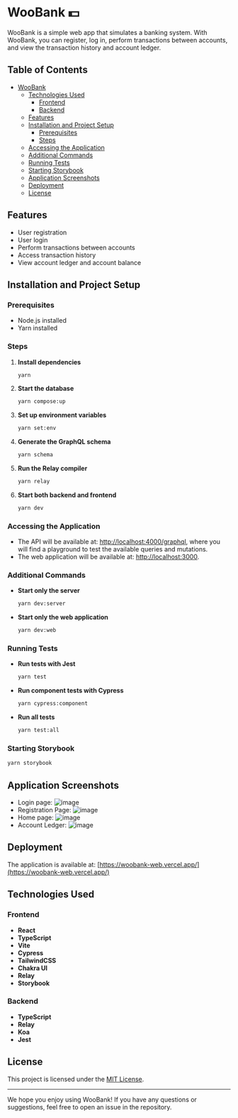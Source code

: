 # WooBank 💵

WooBank is a simple web app that simulates a banking system. With WooBank, you can register, log in, perform transactions between accounts, and view the transaction history and account ledger.

## Table of Contents
- [WooBank](#woobank)
  - [Technologies Used](#technologies-used)
    - [Frontend](#frontend)
    - [Backend](#backend)
  - [Features](#features)
  - [Installation and Project Setup](#installation-and-project-setup)
    - [Prerequisites](#prerequisites)
    - [Steps](#steps)
  - [Accessing the Application](#accessing-the-application)
  - [Additional Commands](#additional-commands)
  - [Running Tests](#running-tests)
  - [Starting Storybook](#starting-storybook)
  - [Application Screenshots](#application-screenshots)
  - [Deployment](#deployment)
  - [License](#license)

## Features

- User registration
- User login
- Perform transactions between accounts
- Access transaction history
- View account ledger and account balance

## Installation and Project Setup

### Prerequisites

- Node.js installed
- Yarn installed

### Steps

1. **Install dependencies**

   ```sh
   yarn
   ```

2. **Start the database**

   ```sh
   yarn compose:up
   ```

3. **Set up environment variables**

   ```sh
   yarn set:env
   ```

4. **Generate the GraphQL schema**

   ```sh
   yarn schema
   ```

5. **Run the Relay compiler**

   ```sh
   yarn relay
   ```

6. **Start both backend and frontend**
   ```sh
   yarn dev
   ```

### Accessing the Application

- The API will be available at: [http://localhost:4000/graphql](http://localhost:4000/graphql), where you will find a playground to test the available queries and mutations.
- The web application will be available at: [http://localhost:3000](http://localhost:3000).

### Additional Commands

- **Start only the server**

  ```sh
  yarn dev:server
  ```

- **Start only the web application**
  ```sh
  yarn dev:web
  ```

### Running Tests

- **Run tests with Jest**

  ```sh
  yarn test
  ```

- **Run component tests with Cypress**

  ```sh
  yarn cypress:component
  ```

- **Run all tests**
  ```sh
  yarn test:all
  ```

### Starting Storybook

```sh
yarn storybook
```

## Application Screenshots

- Login page:
![image](https://github.com/victordantasdev/woobank/assets/64330605/d4994d13-a23d-4143-b7df-f08ebbf1919a)
- Registration Page:
![image](https://github.com/victordantasdev/woobank/assets/64330605/362e1c89-c2a4-415b-b035-1667a0f16bda)
- Home page:
![image](https://github.com/victordantasdev/woobank/assets/64330605/6f2299ee-49c3-4c6c-ab1c-d0bc81ef9a79)
- Account Ledger:
![image](https://github.com/victordantasdev/woobank/assets/64330605/09dd3864-66f0-42fb-8132-0c3dc7c81b9e)


## Deployment

The application is available at: [https://woobank-web.vercel.app/](https://woobank-web.vercel.app/)

## Technologies Used

### Frontend

- **React**
- **TypeScript**
- **Vite**
- **Cypress**
- **TailwindCSS**
- **Chakra UI**
- **Relay**
- **Storybook**

### Backend

- **TypeScript**
- **Relay**
- **Koa**
- **Jest**

## License

This project is licensed under the [MIT License](LICENSE).

---

We hope you enjoy using WooBank! If you have any questions or suggestions, feel free to open an issue in the repository.
